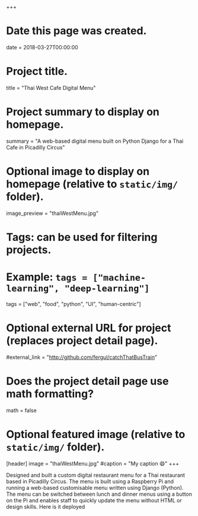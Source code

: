 
+++
# Date this page was created.
date = 2018-03-27T00:00:00

# Project title.
title = "Thai West Cafe Digital Menu"

# Project summary to display on homepage.
summary = "A web-based digital menu built on Python Django for a Thai Cafe in Picadilly Circus"

# Optional image to display on homepage (relative to `static/img/` folder).
image_preview = "thaiWestMenu.jpg"

# Tags: can be used for filtering projects.
# Example: `tags = ["machine-learning", "deep-learning"]`
tags = ["web", "food", "python", "UI", "human-centric"]

# Optional external URL for project (replaces project detail page).
#external_link = "http://github.com/fergul/catchThatBusTrain"

# Does the project detail page use math formatting?
math = false

# Optional featured image (relative to `static/img/` folder).
[header]
image = "thaiWestMenu.jpg"
#caption = "My caption :smile:"
+++


Designed and built a custom digital restaurant menu for a Thai restaurant based in Picadilly Circus. The menu is built using a Raspberry Pi and running a web-based customisable menu written using Django (Python). The menu can be switched between lunch and dinner menus using a button on the Pi and enables staff to quickly update the menu without HTML or design skills. Here is it deployed